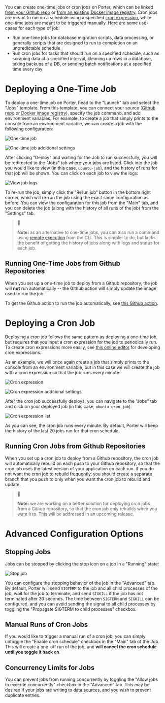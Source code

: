 You can create one-time jobs or cron jobs on Porter, which can be linked [from your Github repo](https://docs.getporter.dev/docs/applications) or [from an existing Docker image registry](https://docs.getporter.dev/docs/deploying-from-docker-image-registry). Cron jobs are meant to run on a schedule using a specified [cron expression](https://en.wikipedia.org/wiki/Cron#CRON_expression), while one-time jobs are meant to be triggered manually. Here are some use-cases for each type of job:

- Run one-time jobs for database migration scripts, data processing, or generally scripts that are designed to run to completion on an unpredictable schedule
- Run cron jobs for tasks that should run on a specified schedule, such as scraping data at a specified interval, cleaning up rows in a database, taking backups of a DB, or sending batch notifications at a specified time every day

# Deploying a One-Time Job

To deploy a one-time job on Porter, head to the "Launch" tab and select the "Jobs" template. From this template, you can connect your source ([Github repo](https://docs.getporter.dev/docs/applications) or [Docker image registry](https://docs.getporter.dev/docs/deploying-from-docker-image-registry)), specify the job command, and add environment variables. For example, to create a job that simply prints to the console from an environment variable, we can create a job with the following configuration:

![One-time job](https://files.readme.io/f566850-Screen_Shot_2021-04-16_at_2.54.35_PM.png "Screen Shot 2021-04-16 at 2.54.35 PM.png")

![One-time job additional settings](https://files.readme.io/18a84d4-Screen_Shot_2021-04-16_at_2.55.12_PM.png "Screen Shot 2021-04-16 at 2.55.12 PM.png")

After clicking "Deploy" and waiting for the Job to run successfully, you will be redirected to the "Jobs" tab where your jobs are listed. Click into the job you would like to view (in this case, `ubuntu-job`), and the history of runs for that job will be shown. You can click on each job to view the logs:

![View job logs](https://files.readme.io/1b4f582-Screen_Shot_2021-04-16_at_3.00.11_PM.png "Screen Shot 2021-04-16 at 3.00.11 PM.png")

To re-run the job, simply click the "Rerun job" button in the bottom right corner, which will re-run the job using the exact same configuration as before. You can view the configuration for this job from the "Main" tab, and you can delete the job (along with the history of all runs of the job) from the "Settings" tab. 

> 📘
>
> **Note:** as an alternative to one-time jobs, you can also run a command using [remote execution](https://docs.getporter.dev/docs/cli-documentation#remote-execution) from the CLI. This is simpler to do, but lacks the benefit of getting the history of jobs along with logs and status for each job.

## Running One-Time Jobs from Github Repositories

When you set up a one-time job to deploy from a Github repository, the job will **not** run automatically -- the Github action will simply update the image used to run the job. 

To get the Github action to run the job automatically, see [this Github action](https://github.com/porter-dev/porter-run-job-action). 

# Deploying a Cron Job

Deploying a cron job follows the same pattern as deploying a one-time job, but requires that you input a cron expression for the job to periodically run. To create cron expressions more easily, see [this online editor](https://crontab.guru/) for developing cron expressions. 

As an example, we will once again create a job that simply prints to the console from an environment variable, but in this case we will create the job with a cron expression so that the job runs every minute:

![Cron expression](https://files.readme.io/7756ab7-Screen_Shot_2021-04-16_at_3.15.06_PM.png "Screen Shot 2021-04-16 at 3.15.06 PM.png")

![Cron expression additional settings](https://files.readme.io/d4c1bd7-Screen_Shot_2021-04-16_at_3.15.15_PM.png "Screen Shot 2021-04-16 at 3.15.15 PM.png")

After the cron job successfully deploys, you can navigate to the "Jobs" tab and click on your deployed job (in this case, `ubuntu-cron-job`):

![Cron expression list](https://files.readme.io/e7fdb91-Screen_Shot_2021-04-16_at_3.17.17_PM.png "Screen Shot 2021-04-16 at 3.17.17 PM.png")

As you can see, the cron job runs every minute. By default, Porter will keep the history of the last 20 jobs run for that cron schedule. 

## Running Cron Jobs from Github Repositories

When you set up a cron job to deploy from a Github repository, the cron job will automatically rebuild on each push to your Github repository, so that the cron job uses the latest version of your application on each run. If you do not want the cron job to rebuild frequently, you should create a separate branch that you push to only when you want the cron job to rebuild and update. 

> 🚧
> 
> **Note:** we are working on a better solution for deploying cron jobs from a Github repository, so that the cron job only rebuilds when you want it to. This will be addressed in an upcoming release.

# Advanced Configuration Options

## Stopping Jobs

Jobs can be stopped by clicking the stop icon on a job in a "Running" state:

![Stop job](https://user-images.githubusercontent.com/25448214/118313395-acc14580-b4c0-11eb-833b-a5d91ce8334c.png "Screen Shot 2021-05-14 at 2 28 27 PM")

You can configure the stopping behavior of the job in the "Advanced" tab. By default, Porter will send `SIGTERM` to the job and all child processes of the job, wait for the job to terminate, and send `SIGKILL` if the job has not terminated after 30 seconds. The time between `SIGTERM` and `SIGKILL` can be configured, and you can avoid sending the signal to all child processes by toggling the "Propagate SIGTERM to child processes" checkbox. 

## Manual Runs of Cron Jobs

If you would like to trigger a manual run of a cron job, you can simply untoggle the "Enable cron schedule" checkbox in the "Main" tab of the Job. This will create a one-off run of the job, and **will cancel the cron schedule until you toggle it back on**. 

## Concurrency Limits for Jobs

You can prevent jobs from running concurrently by toggling the "Allow jobs to execute concurrently" checkbox in the "Advanced" tab. This may be desired if your jobs are writing to data sources, and you wish to prevent duplicate entries. 
